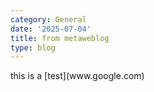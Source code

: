 ```yaml
---
category: General
date: '2025-07-04'
title: from metaweblog
type: blog
---
```


<p>this is a [test](www.google.com)</p>